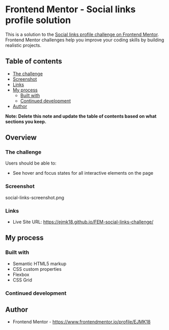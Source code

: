 # Frontend Mentor - Social links profile solution

This is a solution to the [Social links profile challenge on Frontend Mentor](https://www.frontendmentor.io/challenges/social-links-profile-UG32l9m6dQ). Frontend Mentor challenges help you improve your coding skills by building realistic projects. 

## Table of contents

  - [The challenge](#the-challenge)
  - [Screenshot](#screenshot)
  - [Links](#links)
- [My process](#my-process)
  - [Built with](#built-with)
  - [Continued development](#continued-development)
- [Author](#author)

**Note: Delete this note and update the table of contents based on what sections you keep.**

## Overview

### The challenge

Users should be able to:

- See hover and focus states for all interactive elements on the page

### Screenshot

social-links-screenshot.png

### Links

- Live Site URL: https://ejmk18.github.io/FEM-social-links-challenge/

## My process

### Built with

- Semantic HTML5 markup
- CSS custom properties
- Flexbox
- CSS Grid

### Continued development

## Author


- Frontend Mentor - https://www.frontendmentor.io/profile/EJMK18

